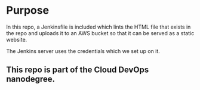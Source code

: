 # Purpose

In this repo, a Jenkinsfile is included which lints the HTML file that exists in the repo and uploads it to an AWS bucket so that it can be served as a static website.

The Jenkins server uses the credentials which we set up on it.

## This repo is part of the Cloud DevOps nanodegree.
